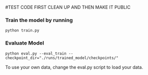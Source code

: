 
#TEST CODE FIRST CLEAN UP AND THEN MAKE IT PUBLIC
### Train the model by running 
```python train.py ```

### Evaluate Model

```python eval.py --eval_train --checkpoint_dir="./runs/trained_model/checkpoints/"```

To use your own data, change the eval.py script to load your data.
